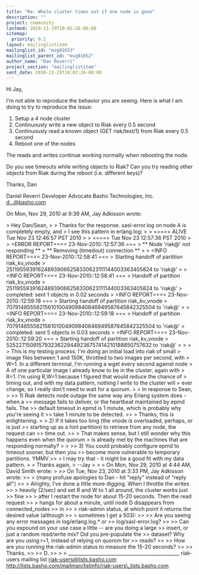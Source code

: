 ```yaml
---
title: "Re: Whole cluster times out if one node is gone"
description: ""
project: community
lastmod: 2010-11-29T10:02:26-08:00
sitemap:
  priority: 0.2
layout: mailinglistitem
mailinglist_id: "msg01653"
mailinglist_parent_id: "msg01652"
author_name: "Dan Reverri"
project_section: "mailinglistitem"
sent_date: 2010-11-29T10:02:26-08:00
---
```



Hi Jay,

I'm not able to reproduce the behavior you are seeing. Here is what I am
doing to try to reproduce the issue:
1. Setup a 4 node cluster
2. Continuously write a new object to Riak every 0.5 second
3. Continuously read a known object (GET riak/test/1) from Riak every 0.5
second
4. Reboot one of the nodes

The reads and writes continue working normally when rebooting the node.

Do you see timeouts while writing objects to Riak?
Can you try reading other objects from Riak during the reboot (i.e.
different keys)?

Thanks,
Dan

Daniel Reverri
Developer Advocate
Basho Technologies, Inc.
d...@basho.com


On Mon, Nov 29, 2010 at 9:39 AM, Jay Adkisson  wrote:

&gt; Hey Dan/Sean,
&gt;
&gt; Thanks for the response. sasl-error.log on node A is completely empty, and
&gt; I see this pattern in erlang.log:
&gt;
&gt; ===== ALIVE Tue Nov 23 12:46:57 PST 2010
&gt;
&gt; ===== Tue Nov 23 12:57:36 PST 2010
&gt;
&gt; =ERROR REPORT==== 23-Nov-2010::12:57:36 ===
&gt; \*\* Node 'riak@' not responding \*\*
&gt; \*\* Removing (timedout) connection \*\*
&gt;
&gt; =INFO REPORT==== 23-Nov-2010::12:58:41 ===
&gt; Starting handoff of partition riak\_kv\_vnode
&gt; 251195593916248939066258330623111144003363405824 to 'riak@'
&gt;
&gt; =INFO REPORT==== 23-Nov-2010::12:58:41 ===
&gt; Handoff of partition riak\_kv\_vnode
&gt; 251195593916248939066258330623111144003363405824 to 'riak@'
&gt; completed: sent 1 objects in 0.02 seconds
&gt; =INFO REPORT==== 23-Nov-2010::12:59:18 ===
&gt; Starting handoff of partition riak\_kv\_vnode
&gt; 707914855582156101004909840846949587645842325504 to 'riak@'
&gt;
&gt; =INFO REPORT==== 23-Nov-2010::12:59:18 ===
&gt; Handoff of partition riak\_kv\_vnode
&gt; 707914855582156101004909840846949587645842325504 to 'riak@'
&gt; completed: sent 5 objects in 0.03 seconds
&gt; =INFO REPORT==== 23-Nov-2010::12:59:20 ===
&gt; Starting handoff of partition riak\_kv\_vnode
&gt; 525227150915793236229449236757414210188850757632 to 'riak@'
&gt;
&gt; 
&gt;
&gt; This is my testing process: I'm doing an initial load into riak of small
&gt; image files between 1 and 150K, throttled to two images per second, with
&gt; W=1. In a different terminal, I'm running a wget every second against node
&gt; A of one particular image I already know to be in the cluster, again with
&gt; R=1. I'm using R,W=1 because I figured that would reduce the chance of
&gt; timing out, and with my data pattern, nothing I write to the cluster will
&gt; ever change, so I really don't need to wait for a quorum.
&gt;
&gt; In response to Sean,
&gt;
&gt;&gt; 1) Riak detects node outage the same way any Erlang system does - when a
&gt;&gt; message fails to deliver, or the heartbeat maintained by epmd fails. The
&gt;&gt; default timeout in epmd is 1 minute, which is probably why you're seeing it
&gt;&gt; take 1 minute to be detected.
&gt;&gt;
&gt; Thanks, this is enlightening.
&gt;
&gt; 2) If it takes too long (the vnode is overloaded, perhaps, or is just
&gt;&gt; starting up as a hint partition) to retrieve from any node, the request can
&gt;&gt; time out.
&gt;&gt;
&gt; That makes sense, but I still wonder why this happens even when the quorum
&gt; is already met by the machines that are responding normally?
&gt;
&gt;
&gt;&gt; 3) You could probably configure epmd to timeout sooner, but then you
&gt;&gt; become more vulnerable to temporary partitions. YMMV
&gt;&gt;
&gt; I may try that - it might be a good fit with my data pattern.
&gt;
&gt; Thanks again,
&gt; --Jay
&gt;
&gt;
&gt; On Mon, Nov 29, 2010 at 4:44 AM, David Smith  wrote:
&gt;
&gt;&gt; On Tue, Nov 23, 2010 at 3:33 PM, Jay Adkisson  wrote:
&gt;&gt; &gt; (many profuse apologies to Dan - hit "reply" instead of "reply all")
&gt;&gt; &gt; Alrighty, I've done a little more digging. When I throttle the writes
&gt;&gt; &gt; heavily (2/sec) and set R and W to 1 all around, the cluster works just
&gt;&gt; fine
&gt;&gt; &gt; after I restart the node for about 15-20 seconds. Then the read request
&gt;&gt; &gt; hangs for about a minute, until node D disappears from connected\_nodes
&gt;&gt; in
&gt;&gt; &gt; riak-admin status, at which point it returns the desired value (although
&gt;&gt; &gt; sometimes I get a 503):
&gt;&gt;
&gt;&gt; Are you seeing any error messages in log/erlang.log.\* or
&gt;&gt; log/sasl-error.log?
&gt;&gt;
&gt;&gt; Can you expound on your use case a little -- are you doing a large
&gt;&gt; insert, or just a random read/write mix? Did you pre-populate the
&gt;&gt; dataset? Why are you using r=1, instead of relying on quorom for
&gt;&gt; reads?
&gt;&gt;
&gt;&gt; How are you running the riak-admin status to measure the 15-20 seconds?
&gt;&gt;
&gt;&gt; Thanks.
&gt;&gt;
&gt;&gt; D.
&gt;&gt;
&gt;
&gt;
\_\_\_\_\_\_\_\_\_\_\_\_\_\_\_\_\_\_\_\_\_\_\_\_\_\_\_\_\_\_\_\_\_\_\_\_\_\_\_\_\_\_\_\_\_\_\_
riak-users mailing list
riak-users@lists.basho.com
http://lists.basho.com/mailman/listinfo/riak-users\_lists.basho.com

